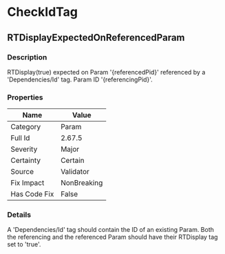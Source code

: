 ﻿---  
uid: Validator_2_67_5  
---

# CheckIdTag

## RTDisplayExpectedOnReferencedParam

### Description

RTDisplay(true) expected on Param '{referencedPid}' referenced by a 'Dependencies\/Id' tag. Param ID '{referencingPid}'.

### Properties

| Name         | Value       |
| ------------ | ----------- |
| Category     | Param       |
| Full Id      | 2.67.5      |
| Severity     | Major       |
| Certainty    | Certain     |
| Source       | Validator   |
| Fix Impact   | NonBreaking |
| Has Code Fix | False       |

### Details

A 'Dependencies\/Id' tag should contain the ID of an existing Param. Both the referencing and the referenced Param should have their RTDisplay tag set to 'true'.
